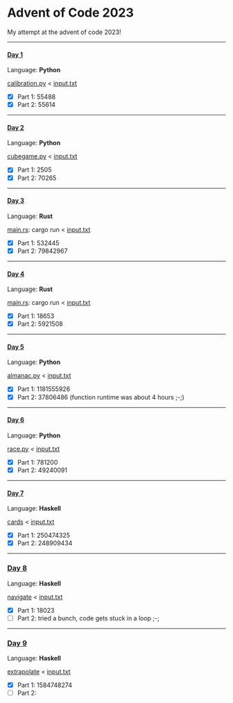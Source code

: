 # Advent of Code 2023
My attempt at the advent of code 2023!

---
#### [Day 1](https://adventofcode.com/2023/day/1)
Language: **Python**

[calibration.py](Day1/calibration.py) < [input.txt](Day1/input.txt)
- [x] Part 1: 55488
- [x] Part 2: 55614

---
#### [Day 2](https://adventofcode.com/2023/day/2)
Language: **Python**

[cubegame.py](Day2/cubegame.py) < [input.txt](Day2/input.txt)
- [x] Part 1: 2505
- [x] Part 2: 70265

---
#### [Day 3](https://adventofcode.com/2023/day/3)
Language: **Rust**

[main.rs](Day3/src/main.rs): cargo run < [input.txt](Day3/input.txt)
- [x] Part 1: 532445
- [x] Part 2: 79842967

---
#### [Day 4](https://adventofcode.com/2023/day/4)
Language: **Rust**

[main.rs](Day4/src/main.rs): cargo run < [input.txt](Day3/input.txt)
- [x] Part 1: 18653
- [x] Part 2: 5921508

---
#### [Day 5](https://adventofcode.com/2023/day/5)
Language: **Python**

[almanac.py](Day5/almanac.py) < [input.txt](Day5/input.txt)
- [x] Part 1: 1181555926
- [x] Part 2: 37806486  (function runtime was about 4 hours ;-;)

---
#### [Day 6](https://adventofcode.com/2023/day/6)
Language: **Python**

[race.py](Day6/race.py) < [input.txt](Day6/input.txt)
- [x] Part 1: 781200
- [x] Part 2: 49240091

---
#### [Day 7](https://adventofcode.com/2023/day/7)
Language: **Haskell**

[cards](Day7/cards) < [input.txt](Day7/input.txt)
- [x] Part 1: 250474325
- [x] Part 2: 248909434

---
### [Day 8](https://adventofcode.com/2023/day/8)
Language: **Haskell**

[navigate](Day8/navigate) < [input.txt](Day8/input.txt)
- [x] Part 1: 18023
- [ ] Part 2: tried a bunch, code gets stuck in a loop ;-;

---
### [Day 9](https://adventofcode.com/2023/day/9)
Language: **Haskell**

[extrapolate](Day9/extrapolate) < [input.txt](Day9/input.txt)
- [x] Part 1: 1584748274
- [ ] Part 2: